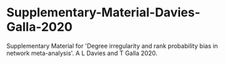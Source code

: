 # Supplementary-Material-Davies-Galla-2020
Supplementary Material for 'Degree irregularity and rank probability bias in network meta-analysis'. A L Davies and T Galla 2020.
